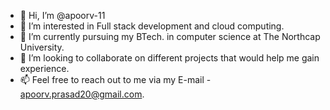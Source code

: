 - 👋 Hi, I’m @apoorv-11
- 👀 I’m interested in Full stack development and cloud computing.
- 🌱 I’m currently pursuing my BTech. in computer science at The Northcap University.
- 💞️ I’m looking to collaborate on different projects that would help me gain experience.
- 📫 Feel free to reach out to me via my E-mail - apoorv.prasad20@gmail.com.

<!---
apoorv-11/apoorv-11 is a ✨ special ✨ repository because its `README.md` (this file) appears on your GitHub profile.
You can click the Preview link to take a look at your changes.
--->
